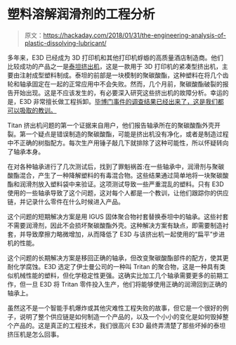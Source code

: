 # 塑料溶解润滑剂的工程分析

> 原文：<https://hackaday.com/2018/01/31/the-engineering-analysis-of-plastic-dissolving-lubricant/>

多年来，E3D 已经成为 3D 打印机和其他打印机蜉蝣的高质量酒店制造商。他们比较成功的产品之一是[泰坦挤出机](https://e3d-online.com/titan-extruder)，这是一款用于 3D 打印机的紧凑型挤出机，主要由注射成型塑料制成。泰坦的前部是一块模制的聚碳酸酯，这种塑料在将几个齿轮和轴承固定在一起的正常应用中不会失败。然而，几个月前，聚碳酸酯破裂的报告开始出现。这是不应该发生的，有必要深入研究这些挤出机的故障分析。幸运的是，E3D 非常擅长做工程拆卸。[毕博门事件的调查结果已经出来了，这是我们都可以吸取的教训。](https://e3d-online.com/blog/2018/01/22/bearinggate/)

Titan 挤出机问题的第一个证据来自用户，他们报告轴承所在的聚碳酸酯外壳开裂。第一个疑点是错误制造的聚碳酸酯，可能是挤出机没有净化，或者是制造过程中不正确的树脂配方。每次生产用锤子敲几下就排除了这种可能性，所以怀疑转向了轴承本身。

在对各种轴承进行了几次测试后，找到了罪魁祸首:在一些轴承中，润滑剂与聚碳酸酯混合，产生了一种降解塑料的有毒混合物。这些结果通过简单地将一块聚碳酸酯和润滑剂放入塑料袋中来验证。这项测试导致一些严重混乱的塑料。只有 E3D 使用的一些轴承导致了这个问题，这对每个人都是一个教训，让他们跟踪你的供应链，并记录什么零件在什么时候进入产品。

这个问题的短期解决方案是用 IGUS 固体聚合物衬套替换泰坦中的轴承。这些衬套不需要润滑剂，因此不会损坏聚碳酸酯外壳。这种解决方案有缺点，即需要制造衬套，并导致摩擦力略微增加，从而降低了 E3D 与该挤出机一起使用的“扁平”步进机的性能。

这个问题的长期解决方案是移回正确的轴承，但改变聚碳酸酯部件的配方，使其更耐化学腐蚀。E3D 选定了伊士曼公司的一种叫 Tritan 的聚合物，这是一种具有类似机械性能的塑料，但化学稳定性更强。这确实比加工几个轴承需要更多的前期工作，但一旦 E3D 将 Tritan 零件投入生产，他们将能够使用正确的润滑回到正确的轴承上。

虽然这不是一个智能手机爆炸或其他灾难性工程失败的故事，但它是一个很好的例子，说明了整个供应链是如何制造一个产品的，以及一个小小的变化是如何毁掉整个产品的。这是真正的工程技术，我们很高兴 E3D 最终弄清楚了那些坏掉的泰坦挤压机是怎么回事。